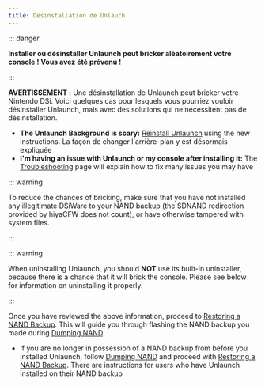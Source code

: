 ```yaml
---
title: Désinstallation de Unlauch
---
```


::: danger

**Installer ou désinstaller Unlaunch peut bricker aléatoirement votre console ! Vous avez été prévenu !**

:::

**AVERTISSEMENT :** Une désinstallation de Unlaunch peut bricker votre Nintendo DSi. Voici quelques cas pour lesquels vous pourriez vouloir désinstaller Unlaunch, mais avec des solutions qui ne nécessitent pas de désinstallation.

- **The Unlaunch Background is scary:** [Reinstall Unlaunch](installing-unlaunch) using the new instructions. La façon de changer l'arrière-plan y est désormais expliquée
- **I'm having an issue with Unlaunch or my console after installing it:** The [Troubleshooting](troubleshooting.html#unlaunch) page will explain how to fix many issues you may have

::: warning

To reduce the chances of bricking, make sure that you have not installed any illegitimate DSiWare to your NAND backup (the SDNAND redirection provided by hiyaCFW does not count), or have otherwise tampered with system files.

:::

::: warning

When uninstalling Unlaunch, you should **NOT** use its built-in uninstaller, because there is a chance that it will brick the console. Please see below for information on uninstalling it properly.

:::

Once you have reviewed the above information, proceed to [Restoring a NAND Backup](restoring-nand). This will guide you through flashing the NAND backup you made during [Dumping NAND](dumping-nand).
- If you are no longer in possession of a NAND backup from before you installed Unlaunch, follow [Dumping NAND](dumping-nand) and proceed with [Restoring a NAND Backup](restoring-nand). There are instructions for users who have Unlaunch installed on their NAND backup
